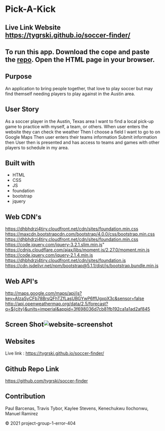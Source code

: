 
# Pick-A-Kick

## Live Link Website https://tygrski.github.io/soccer-finder/

## To run this app. Download the cope and paste the [repo](https://github.com/tygrski/soccer-finder). Open the HTML page in your browser. 
## Purpose 
An application to bring people together, that love to play soccer but may find themself needing players to play against in the Austin area.

## User Story
As a soccer player in the Austin, Texas area I want to find a local pick-up game to practice with myself, a team, or others. 
When user enters the website they can check the weather 
Then I choose a field I want to go to on Google Maps
Then user enters their teams information
Submit information then
User then is presented and has access to teams and games with other players to schedule in my area. 

## Built with 
* HTML
* CSS
* JS
* foundation
* bootstrap
* jquery

## Web CDN's
https://dhbhdrzi4tiry.cloudfront.net/cdn/sites/foundation.min.css
https://maxcdn.bootstrapcdn.com/bootstrap/4.0.0/css/bootstrap.min.css
https://dhbhdrzi4tiry.cloudfront.net/cdn/sites/foundation.min.css
https://code.jquery.com/jquery-3.2.1.slim.min.js"
https://cdnjs.cloudflare.com/ajax/libs/moment.js/2.27.0/moment.min.js
https://code.jquery.com/jquery-2.1.4.min.js
https://dhbhdrzi4tiry.cloudfront.net/cdn/sites/foundation.js
https://cdn.jsdelivr.net/npm/bootstrap@5.1.1/dist/js/bootstrap.bundle.min.js

## Web API's
http://maps.google.com/maps/api/js?key=AIzaSyCFb78BrsQFhTZfLasUBGYwP6ffUgxpX3c&sensor=false
http://api.openweathermap.org/data/2.5/forecast?q=${city}&units=imperial&appid=3f698036d7cb81fb192ca1a1ad2af845

## Screen Shot![website-screenshot](https://user-images.githubusercontent.com/77369211/134783907-3e9c9250-6363-41b7-b2a5-5b3f0872dfc8.png)

## Websites
Live link : https://tygrski.github.io/soccer-finder/

## Github Repo Link
https://github.com/tygrski/soccer-finder

## Contribution
Paul Barcenas, Travis Tybor, Kaylee Stevens, Kenechukwu Ilochonwu, Manuel Ramirez


© 2021 project-group-1-error-404
